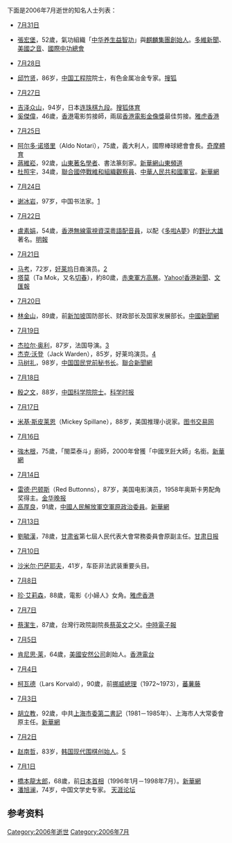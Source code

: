 <noinclude>

下面是2006年7月逝世的知名人士列表： </noinclude>

  - [7月31日](../Page/7月31日.md "wikilink")

<!-- end list -->

  - [張宏堡](https://zh.wikipedia.org/wiki/張宏堡 "wikilink")，52歲，氣功組織「[中华养生益智功](../Page/中华养生益智功.md "wikilink")」與[麒麟集團創始人](https://zh.wikipedia.org/wiki/麒麟集團 "wikilink")。[多維新聞](http://www5.chinesenewsnet.com/Jiaodian/JD_2006_9_1_0_26_23/)、[美國之音](http://www.voanews.com/chinese/w2006-09-01-voa14.cfm)、[國際中功總會](https://web.archive.org/web/20090207014957/http://tianhuaculture.net/gb/xinxifabu_295.html)

<!-- end list -->

  - [7月28日](https://zh.wikipedia.org/wiki/7月28日 "wikilink")

<!-- end list -->

  - [邱竹贤](../Page/邱竹贤.md "wikilink")，86岁，[中国工程院](../Page/中国工程院.md "wikilink")院士，有色金属冶金专家。[搜狐](http://news.sohu.com/20060802/n244578325.shtml)

<!-- end list -->

  - [7月27日](https://zh.wikipedia.org/wiki/7月27日 "wikilink")

<!-- end list -->

  - [吉泽众山](https://zh.wikipedia.org/wiki/吉泽众山 "wikilink")，94岁，日本[连珠棋九段](https://zh.wikipedia.org/wiki/连珠棋 "wikilink")。[搜狐体育](http://sports.sohu.com/20060801/n244560515.shtml)
  - [奚傑偉](https://zh.wikipedia.org/wiki/奚傑偉 "wikilink")，46歲，[香港](../Page/香港.md "wikilink")電影剪接師，兩屆[香港電影金像獎](../Page/香港電影金像獎.md "wikilink")最佳剪接。[雅虎香港](https://web.archive.org/web/20060823044538/http://hk.news.yahoo.com/060810/10/1r5zn.html)

<!-- end list -->

  - [7月25日](https://zh.wikipedia.org/wiki/7月25日 "wikilink")

<!-- end list -->

  - [阿尔多·诺塔里](https://zh.wikipedia.org/wiki/阿尔多·诺塔里 "wikilink")（Aldo
    Notari），75歲，義大利人，國際棒球總會會長。[奇摩體育](https://archive.is/20130105132630/http://tw.news.yahoo.com/060726/195/3e7b3.html)
  - [蔣維崧](https://zh.wikipedia.org/wiki/蔣維崧 "wikilink")，92歲，[山東著名學者](https://zh.wikipedia.org/wiki/山東 "wikilink")、書法篆刻家。[新華網山東頻道](https://web.archive.org/web/20120624103337/http://www.sd.xinhuanet.com/sdsq/2006-07/26/content_7615993.htm)
  - [杜照宇](../Page/杜照宇.md "wikilink")，34歲，[聯合國停戰維和組織觀察員](https://zh.wikipedia.org/wiki/聯合國停戰維和組織 "wikilink")、[中華人民共和國軍官](https://zh.wikipedia.org/wiki/中華人民共和國 "wikilink")。[新華網](http://news.xinhuanet.com/newscenter/2006-07/26/content_4881612.htm)

<!-- end list -->

  - [7月24日](https://zh.wikipedia.org/wiki/7月24日 "wikilink")

<!-- end list -->

  - [谢冰岩](https://zh.wikipedia.org/wiki/谢冰岩 "wikilink")，97岁，中国书法家。[1](https://archive.is/20130101150144/http://book.sina.com.cn/news/c/2006-07-27/1026203335.shtml)

<!-- end list -->

  - [7月22日](https://zh.wikipedia.org/wiki/7月22日 "wikilink")

<!-- end list -->

  - [盧素娟](../Page/盧素娟.md "wikilink")，54歲，[香港無線電視資深](https://zh.wikipedia.org/wiki/香港無線電視 "wikilink")[粵語](https://zh.wikipedia.org/wiki/粵語 "wikilink")[配音員](../Page/配音員.md "wikilink")，以配《[多啦A夢](https://zh.wikipedia.org/wiki/多啦A夢 "wikilink")》的[野比大雄](../Page/野比大雄.md "wikilink")著名。[明報](https://web.archive.org/web/20060805221752/http://hk.news.yahoo.com/060724/12/1qf2w.html)

<!-- end list -->

  - [7月21日](https://zh.wikipedia.org/wiki/7月21日 "wikilink")

<!-- end list -->

  - [马考](https://zh.wikipedia.org/wiki/马考 "wikilink")，72岁，[好莱坞](../Page/好莱坞.md "wikilink")日裔演员。[2](http://ent.sina.com.cn/s/j/2006-07-25/08061171033.html)
  - [塔莫](../Page/塔莫.md "wikilink")（Ta
    Mok，又名[切春](https://zh.wikipedia.org/wiki/切春 "wikilink")），約80歲，[赤柬軍方高層](https://zh.wikipedia.org/wiki/赤柬 "wikilink")。[Yahoo\!香港新聞](https://archive.is/20130105165353/http://hk.news.yahoo.com/060721/12/1qbg1.html)、[文匯報](https://web.archive.org/web/20160304042845/http://www.wenweipo.com/news.phtml?news_id=GJ0607220004&cat=004GJ)

<!-- end list -->

  - [7月20日](https://zh.wikipedia.org/wiki/7月20日 "wikilink")

<!-- end list -->

  - [林金山](../Page/林金山.md "wikilink")，89歲，前[新加坡](../Page/新加坡.md "wikilink")国防部长、财政部长及国家发展部长。[中國新聞網](http://www.chinanews.com/other/news/2006/07-21/762082.shtml)

<!-- end list -->

  - [7月19日](https://zh.wikipedia.org/wiki/7月19日 "wikilink")

<!-- end list -->

  - [杰拉尔·奥利](https://zh.wikipedia.org/wiki/杰拉尔·奥利 "wikilink")，87岁，法国导演。[3](http://ent.sina.com.cn/s/u/2006-07-21/08381166258.html)
  - [杰克·沃登](https://zh.wikipedia.org/wiki/杰克·沃登 "wikilink")（Jack
    Warden），85岁，好莱坞演员。[4](http://www.nytimes.com/2006/07/22/arts/22warden.html?_r=1&oref=slogin)
  - [马树礼](https://zh.wikipedia.org/wiki/马树礼 "wikilink")，98岁，[中国国民党前秘书长](https://zh.wikipedia.org/wiki/中国国民党 "wikilink")。[聯合新聞網](http://news.sina.com.tw/articles/14/00/73/14007399.html?/politics/)

<!-- end list -->

  - [7月18日](https://zh.wikipedia.org/wiki/7月18日 "wikilink")

<!-- end list -->

  - [殷之文](https://zh.wikipedia.org/wiki/殷之文 "wikilink")，88岁，[中国科学院院士](../Page/中国科学院院士.md "wikilink")。[科学时报](http://www.sciencetimes.com.cn/col156/article.htm1?id=76363)

<!-- end list -->

  - [7月17日](https://zh.wikipedia.org/wiki/7月17日 "wikilink")

<!-- end list -->

  - [米基·斯皮莱恩](https://zh.wikipedia.org/wiki/米基·斯皮莱恩 "wikilink")（Mickey
    Spillane），88岁，美国推理小说家。[图书交易网](https://web.archive.org/web/20160418142032/http://www.bookb2b.com/news/detail.php?id=5036)

<!-- end list -->

  - [7月16日](https://zh.wikipedia.org/wiki/7月16日 "wikilink")

<!-- end list -->

  - [強木根](https://zh.wikipedia.org/wiki/強木根 "wikilink")，75歲，「閩菜泰斗」廚師，2000年曾獲「中國烹飪大師」名銜。[新華網](http://www.fj.xinhuanet.com/dszx/2006-07/18/content_7541949.htm)

<!-- end list -->

  - [7月14日](https://zh.wikipedia.org/wiki/7月14日 "wikilink")

<!-- end list -->

  - [雷德·巴顿斯](https://zh.wikipedia.org/wiki/雷德·巴顿斯 "wikilink")（Red
    Buttonns），87岁，美国电影演员，1958年奥斯卡男配角奖得主。[金华晚报](https://web.archive.org/web/20071209052556/http://www.jhnews.com.cn/gb/content/2006-07/17/content_662339.htm)
  - [高厚良](../Page/高厚良.md "wikilink")，91歲，[中國人民解放軍空軍原政治委員](https://zh.wikipedia.org/wiki/中國人民解放軍 "wikilink")。[新華網](http://news.xinhuanet.com/newscenter/2006-07/26/content_4881581.htm)

<!-- end list -->

  - [7月13日](https://zh.wikipedia.org/wiki/7月13日 "wikilink")

<!-- end list -->

  - [劉毓漢](https://zh.wikipedia.org/wiki/劉毓漢 "wikilink")，78歲，[甘肃省](../Page/甘肃省.md "wikilink")第七屆人民代表大會常務委員會原副主任。[甘肃日报](http://www.newsgs.com/ReadGansuNews.asp?NewsID=103537&BigClassName=%E7%94%98%E8%82%83%E6%96%B0%E9%97%BB&BigClassID=1&SmallClassID=1&SmallClassName=%E7%94%98%E8%82%83%E6%96%B0%E9%97%BB&SpecialID=0)

<!-- end list -->

  - [7月10日](https://zh.wikipedia.org/wiki/7月10日 "wikilink")

<!-- end list -->

  - [沙米尔·巴萨耶夫](../Page/沙米尔·巴萨耶夫.md "wikilink")，41岁，车臣非法武装重要头目。

<!-- end list -->

  - [7月8日](https://zh.wikipedia.org/wiki/7月8日 "wikilink")

<!-- end list -->

  - [珍·艾莉森](https://zh.wikipedia.org/wiki/珍·艾莉森 "wikilink")，88歲，電影《小婦人》女角。[雅虎香港](https://web.archive.org/web/20070121055526/http://hk.news.yahoo.com/060711/12/1q0hq.html)

<!-- end list -->

  - [7月7日](https://zh.wikipedia.org/wiki/7月7日 "wikilink")

<!-- end list -->

  - [蔡潔生](../Page/蔡潔生.md "wikilink")，87歲，台灣行政院副院長[蔡英文](../Page/蔡英文.md "wikilink")之父。[中時電子報](http://news.chinatimes.com/Chinatimes/newslist/newslist-content/0,3546,110502+112006072900035,00.html)

<!-- end list -->

  - [7月5日](https://zh.wikipedia.org/wiki/7月5日 "wikilink")

<!-- end list -->

  - [肯尼思·莱](https://zh.wikipedia.org/wiki/肯尼思·莱 "wikilink")，64歲，[美國](https://zh.wikipedia.org/wiki/美國 "wikilink")[安然公司](../Page/安然公司.md "wikilink")創始人。[香港電台](http://www.rthk.org.hk/rthk/news/expressnews/20060706/news_20060706_55_323652.htm)

<!-- end list -->

  - [7月4日](../Page/7月4日.md "wikilink")

<!-- end list -->

  - [柯瓦德](../Page/拉尔斯·科瓦尔.md "wikilink")（Lars
    Korvald），90歲，前[挪威總理](https://zh.wikipedia.org/wiki/挪威首相列表 "wikilink")（1972\~1973），[蕃薯藤](http://news.yam.com/afp/entertain/200607/20060705963790.html)

<!-- end list -->

  - [7月3日](../Page/7月3日.md "wikilink")

<!-- end list -->

  - [胡立教](../Page/胡立教.md "wikilink")，92歲，中共[上海市委第二書記](https://zh.wikipedia.org/wiki/上海市 "wikilink")（1981－1985年）、上海市人大常委會原主任。[新華網](http://news.xinhuanet.com/newscenter/2006-07/28/content_4889266.htm)

<!-- end list -->

  - [7月2日](../Page/7月2日.md "wikilink")

<!-- end list -->

  - [赵南哲](../Page/赵南哲.md "wikilink")，83岁，[韩国现代围棋创始人](https://zh.wikipedia.org/wiki/韩国 "wikilink")。[5](http://weiqi.sports.tom.com/news/17670.html)

<!-- end list -->

  - [7月1日](../Page/7月1日.md "wikilink")

<!-- end list -->

  - [橋本龍太郎](../Page/橋本龍太郎.md "wikilink")，68歲，前[日本首相](https://zh.wikipedia.org/wiki/日本首相 "wikilink")（1996年1月－1998年7月）。[新華網](http://news.xinhuanet.com/newscenter/2006-07/01/content_4780112.htm)
  - [潘旭澜](https://zh.wikipedia.org/wiki/潘旭澜 "wikilink")，74岁，中国文学史专家。
    [天涯论坛](http://cache4.tianya.cn/publicforum/Content/books/1/81142.shtml)

## 参考资料

[Category:2006年逝世](https://zh.wikipedia.org/wiki/Category:2006年逝世 "wikilink")
[Category:2006年7月](https://zh.wikipedia.org/wiki/Category:2006年7月 "wikilink")